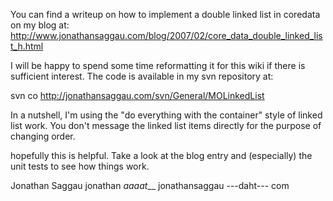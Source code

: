 You can find a writeup on how to implement a double linked list in coredata on my blog at:  
http://www.jonathansaggau.com/blog/2007/02/core_data_double_linked_list_h.html  

I will be happy to spend some time reformatting it for this wiki if there is sufficient interest.
The code is available in my svn repository at:

svn co http://jonathansaggau.com/svn/General/MOLinkedList

In a nutshell, I'm using the "do everything with the container" style of linked list work.  You don't message the linked list items directly for the purpose of changing order. 

hopefully this is helpful.  Take a look at the blog entry and (especially) the unit tests to see how things work.

Jonathan Saggau
jonathan _aaaat___ jonathansaggau ---daht--- com